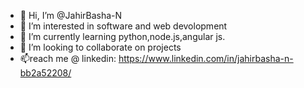 - 👋 Hi, I’m @JahirBasha-N
- 👀 I’m interested in software and web devolopment
- 🌱 I’m currently learning python,node.js,angular js.
- 💞️ I’m looking to collaborate on projects
- 📫reach me @ linkedin: https://www.linkedin.com/in/jahirbasha-n-bb2a52208/

